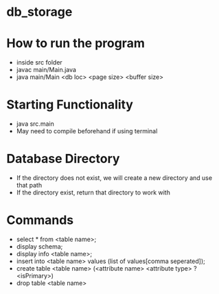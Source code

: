 # db_storage

# How to run the program
- inside src folder
- javac main/Main.java
- java main/Main \<db loc> \<page size> \<buffer size>

# Starting Functionality

- java src.main <db loc> <page size> <buffer size>
- May need to compile beforehand if using terminal

# Database Directory

- If the directory does not exist, we will create a new directory and use that path
- If the directory exist, return that directory to work with

# Commands

- select * from \<table name>;
- display schema;
- display info \<table name>;
- insert into \<table name> values (list of values[comma seperated]);
- create table \<table name> (\<attribute name> \<attribute type> ?\<isPrimary>)
- drop table \<table name>